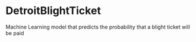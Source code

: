 # DetroitBlightTicket
Machine Learning model that predicts the probability that a blight ticket will be paid
